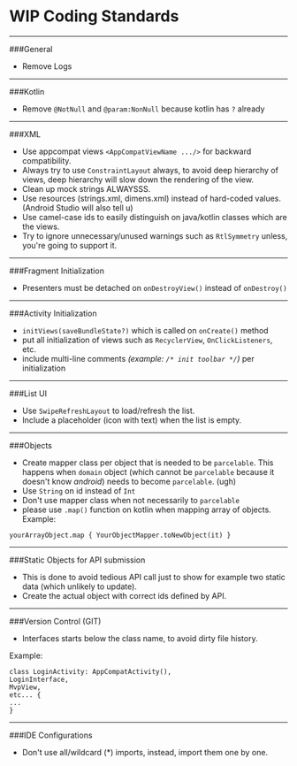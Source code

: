 # WIP Coding Standards

---

###General
- Remove Logs

---

###Kotlin
- Remove `@NotNull` and `@param:NonNull` because kotlin has `?` already

---

###XML
- Use appcompat views `<AppCompatViewName .../>` for backward compatibility.
- Always try to use `ConstraintLayout` always, to avoid deep hierarchy of views, deep hierarchy will slow down the rendering of the view.
- Clean up mock strings ALWAYSSS.
- Use resources (strings.xml, dimens.xml) instead of hard-coded values. (Android Studio will also tell u)
- Use camel-case ids to easily distinguish on java/kotlin classes which are the views.
- Try to ignore unnecessary/unused warnings such as `RtlSymmetry` unless, you're going to support it.

---

###Fragment Initialization
- Presenters must be detached on `onDestroyView()` instead of `onDestroy()`

---

###Activity Initialization
- `initViews(saveBundleState?)` which is called on `onCreate()` method
- put all initialization of views such as `RecyclerView`, `OnClickListeners`, etc.
- include multi-line comments *(example: `/* init toolbar */`)* per initialization

---

###List UI
- Use `SwipeRefreshLayout` to load/refresh the list.
- Include a placeholder (icon with text) when the list is empty.

---

###Objects
- Create mapper class per object that is needed to be `parcelable`. This happens when `domain` object (which cannot be `parcelable` because it doesn't know *android*) needs to become `parcelable`. (ugh)
- Use `String` on id instead of `Int`
- Don't use mapper class when not necessarily to `parcelable`
- please use `.map()` function on kotlin when mapping array of objects.
Example:

```
yourArrayObject.map { YourObjectMapper.toNewObject(it) }
```

---

###Static Objects for API submission
- This is done to avoid tedious API call just to show for example two static data (which unlikely to update).
- Create the actual object with correct ids defined by API.

---

###Version Control (GIT)
- Interfaces starts below the class name, to avoid dirty file history.

Example:

```
class LoginActivity: AppCompatActivity(),
LoginInterface,
MvpView,
etc... {
...
}
```

---

###IDE Configurations
- Don't use all/wildcard (*) imports, instead, import them one by one.